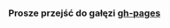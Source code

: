 ### Prosze przejść do gałęzi <a href="https://github.com/alexpuhach/statusfy/tree/gh-pages">gh-pages</a>
